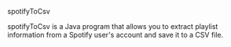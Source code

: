 spotifyToCsv

spotifyToCsv is a Java program that allows you to extract playlist information from a Spotify user's account and save it to a CSV file.
